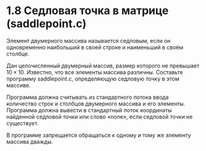 # 1.8 Седловая точка в матрице (saddlepoint.c)
Элемент двумерного массива называется седловым, если он одновременно наибольший в своей строке и наименьший в своём столбце.

Дан целочисленный двумерный массив, размер которого не превышает $10 \times 10$. Известно, что все элементы массива различны. Составьте программу saddlepoint.c, определяющую седловую точку в этом массиве.

Программа должна считывать из стандартного потока ввода количество строк и столбцов двумерного массива и его элементы. Программа должна вывести в стандартный поток координаты найденной седловой точки или слово «none», если седловой точки не существует.

В программе запрещается обращаться к одному и тому же элементу массива дважды.
